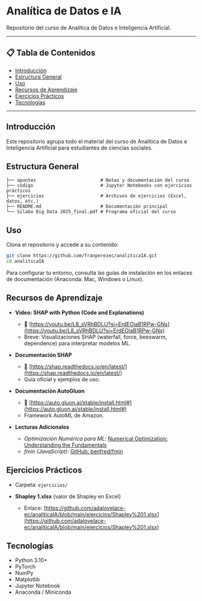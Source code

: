 # Analítica de Datos e IA

Repositorio del curso de Analítica de Datos e Inteligencia Artificial.

---

## 📋 Tabla de Contenidos

* [Introducción](#introducción)
* [Estructura General](#estructura-general)
* [Uso](#uso)
* [Recursos de Aprendizaje](#recursos-de-aprendizaje)
* [Ejercicios Prácticos](#ejercicios-prácticos)
* [Tecnologías](#tecnologías)

---

## Introducción

Este repositorio agrupa todo el material del curso de Analítica de Datos e Inteligencia Artificial para estudiantes de ciencias sociales.

## Estructura General

```
├── apuntes                        # Notas y documentación del curso
├── código                         # Jupyter Notebooks con ejercicios prácticos
├── ejercicios                     # Archivos de ejercicios (Excel, datos, etc.)
├── README.md                      # Documentación principal
└── Silabo Big Data 2025_final.pdf # Programa oficial del curso
```

## Uso

Clona el repositorio y accede a su contenido:

```bash
git clone https://github.com/franperezec/analiticaIA.git
cd analiticaIA
```

Para configurar tu entorno, consulta las guías de instalación en los enlaces de documentación (Anaconda: Mac, Windows o Linux).

## Recursos de Aprendizaje

* **Video: SHAP with Python (Code and Explanations)**

  * 🎥 [https://youtu.be/L8_sVRhBDLU?si=ErdEOiaB1RPw-GNs](https://youtu.be/L8_sVRhBDLU?si=ErdEOiaB1RPw-GNs)
  * Breve: Visualizaciones SHAP (waterfall, force, beeswarm, dependence) para interpretar modelos ML.

* **Documentación SHAP**

  * 📖 [https://shap.readthedocs.io/en/latest/](https://shap.readthedocs.io/en/latest/)
  * Guía oficial y ejemplos de uso.

* **Documentación AutoGluon**

  * 📖 [https://auto.gluon.ai/stable/install.html#](https://auto.gluon.ai/stable/install.html#)
  * Framework AutoML de Amazon.

* **Lecturas Adicionales**

  * *Optimización Numérica para ML*: [Numerical Optimization: Understanding the Fundamentals](https://www.benfrederickson.com/numerical-optimization/)
  * *fmin (JavaScript)*: [GitHub: benfred/fmin](https://github.com/benfred/fmin)

## Ejercicios Prácticos

* Carpeta: `ejercicios/`
* **Shapley 1.xlsx** (valor de Shapley en Excel)

  * Enlace: [https://github.com/adalovelace-ec/analiticaIA/blob/main/ejercicios/Shapley%201.xlsx](https://github.com/adalovelace-ec/analiticaIA/blob/main/ejercicios/Shapley%201.xlsx)

## Tecnologías

* Python 3.10+
* PyTorch
* NumPy
* Matplotlib
* Jupyter Notebook
* Anaconda / Miniconda